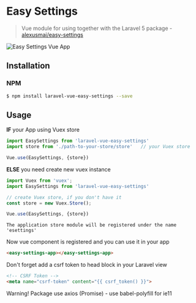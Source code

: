 # Easy Settings

> Vue module for using together with the Laravel 5 package - [alexusmai/easy-settings](https://github.com/alexusmai/easy-settings)

![Easy Settings Vue App](https://raw.github.com/alexusmai/laravel-vue-easy-settings/master/src/assets/esettings.gif?raw=true)

## Installation

### NPM
```bash
$ npm install laravel-vue-easy-settings --save
```

## Usage

**IF** your App using Vuex store

```javascript
import EasySettings from 'laravel-vue-easy-settings'
import store from './path-to-your-store/store'   // your Vuex store

Vue.use(EasySettings, {store})
```

**ELSE** you need create new vuex instance

```javascript
import Vuex from 'vuex';
import EasySettings from 'laravel-vue-easy-settings'

// create Vuex store, if you don't have it
const store = new Vuex.Store();

Vue.use(EasySettings, {store})
```

`The application store module will be registered under the name 'esettings'`

Now vue component is registered and you can use it in your app
```html
<easy-settings-app></easy-settings-app>
```

Don't forget add a csrf token to head block in your Laravel view
```html
<!-- CSRF Token -->
<meta name="csrf-token" content="{{ csrf_token() }}">
```

Warning! Package use axios (Promise) - use babel-polyfill for ie11